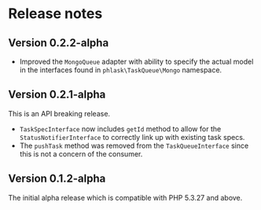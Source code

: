 # Release notes

## Version 0.2.2-alpha
 - Improved the `MongoQueue` adapter with ability to specify the actual model in the interfaces found in `phlask\TaskQueue\Mongo` namespace.

## Version 0.2.1-alpha
This is an API breaking release.

 - `TaskSpecInterface` now includes `getId` method to allow for the `StatusNotifierInterface` to correctly link up with existing task specs.
 - The `pushTask` method was removed from the `TaskQueueInterface` since this is not a concern of the consumer.

## Version 0.1.2-alpha

The initial alpha release which is compatible with PHP 5.3.27 and above.